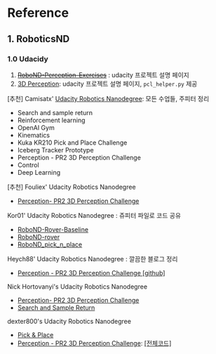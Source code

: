 # Reference 


## 1. RoboticsND

### 1.0 Udacidy 

1. ~~[RoboND-Perception-Exercises](https://github.com/udacity/RoboND-Perception-Exercises)~~ : udacity 프로젝트 설명 페이지 
2. [3D Perception](https://github.com/udacity/RoboND-Perception-Project): udacity 프로젝트 설명 페이지, `pcl_helper.py` 제공


[추천] Camisatx' [Udacity Robotics Nanodegree](https://github.com/camisatx/RoboticsND): 모든 수업들, 주피터 정리 
- Search and sample return
- Reinforcement learning
- OpenAI Gym
- Kinematics
- Kuka KR210 Pick and Place Challenge
- Iceberg Tracker Prototype
- Perception - PR2 3D Perception Challenge 
- Control
- Deep Learning

[추천] Fouliex' Udacity Robotics Nanodegree
- [Perception- PR2 3D Perception Challenge ](https://github.com/fouliex/RoboticPerception)


Kor01' Udacity Robotics Nanodegree : 쥬피터 파일로 코드 공유 
- [RoboND-Rover-Baseline](https://github.com/kor01/RoboND-Rover-Baseline)
- [RoboND-rover](https://github.com/kor01/RoboND-rover)
- [RoboND_pick_n_place](https://github.com/kor01/RoboND_pick_n_place)



Heych88' Udacity Robotics Nanodegree : 깔끔한 블로그 정리 
- [Perception - PR2 3D Perception Challenge ](https://www.haidynmcleod.com/3d-robot-perception) [[github]](https://github.com/Heych88/udacity-robond-Perception)




Nick Hortovanyi's Udacity Robotics Nanodegree 
- [Perception- PR2 3D Perception Challenge](https://hortovanyi.wordpress.com/2017/11/19/3d-perception-project/)
- [Search and Sample Return](https://hortovanyi.wordpress.com/2017/10/16/search-and-sample-return/)






dexter800's Udacity Robotics Nanodegree 
- [Pick & Place](https://github.com/dexter800/UDACITY-Robotics-02-Kinematics-Pick-and-Place)
- [Perception - PR2 3D Perception Challenge](https://github.com/dexter800/RoboND-Perception-Project): [[전체코드]](https://github.com/dexter800/RoboND-Perception-Project/blob/master/project.py.py)



